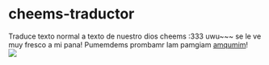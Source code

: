 # cheems-traductor
Traduce texto normal a texto de nuestro dios cheems :333 uwu~~~ se le ve muy fresco a mi pana! Pumemdems prombamr lam pamgiam [amqumim](https://cheems-traductor.glitch.me/)!<br>
![](https://i.imgur.com/J5KV5rg.png)
